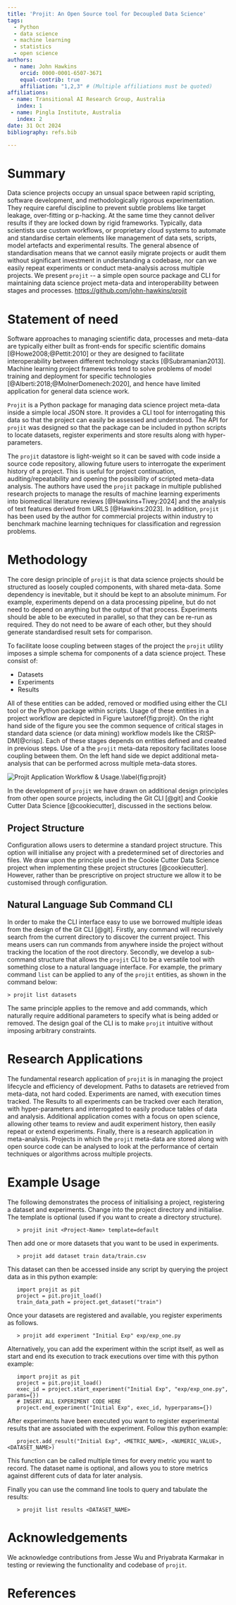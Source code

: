 ```yaml
---
title: 'Projit: An Open Source tool for Decoupled Data Science'
tags:
  - Python
  - data science
  - machine learning
  - statistics
  - open science
authors:
  - name: John Hawkins
    orcid: 0000-0001-6507-3671
    equal-contrib: true
    affiliation: "1,2,3" # (Multiple affiliations must be quoted)
affiliations:
 - name: Transitional AI Research Group, Australia
   index: 1
 - name: Pingla Institute, Australia
   index: 2
date: 31 Oct 2024
bibliography: refs.bib

---
```


# Summary

Data science projects occupy an unsual space between rapid scripting, 
software development, and methodologically rigorous experimentation. 
They require careful discipline to 
prevent subtle problems like target leakage, over-fitting or p-hacking. 
At the same time
they cannot deliver results if they are locked down by rigid frameworks. Typically, 
data scientists use custom workflows, or proprietary cloud systems to automate and 
standardise certain elements like management of data sets, scripts, model artefacts 
and experimental results. The general absence of standardisation means that we cannot
easily migrate projects or audit them without significant investment in understanding
a codebase, nor can we easily repeat experiments or conduct meta-analysis across 
multiple projects. We present `projit` -- a simple open source package and CLI
for maintaining data science project meta-data and interoperability between stages
and processes. https://github.com/john-hawkins/projit


# Statement of need

Software approaches to managing scientific data, processes and meta-data are 
typically either built as front-ends for specific 
scientific domains [@Howe2008;@Pettit:2010] 
or they are designed to facilitate interoperability between different 
technology stacks [@Subramanian2013]. Machine learning project frameworks tend 
to solve problems of model training and deployment for specific 
technologies [@Alberti:2018;@MolnerDomenech:2020], and hence have limited 
application for general data science work.

`Projit` is a Python package for managing data science project meta-data
inside a simple local JSON store. It provides a CLI tool for
interrogating this data so that the project can easily
be assessed and understood. The API for `projit` was
designed so that the package can be included in python scripts to
locate datasets, register experiments and store results along
with hyper-parameters. 

The `projit` datastore is light-weight so it can be saved
with code inside a source code repository, allowing future users to
interrogate the experiment history of a project. This is useful for
project continuation, auditing/repeatability and opening the possibility
of scripted meta-data analysis. The authors have used the `projit` package
in multiple published research projects to manage the results of 
machine learning experiments into biomedical literature reviews
[@Hawkins+Tivey:2024] and the analysis of text features derived 
from URLS [@Hawkins:2023]. In addition, `projit` has been used by the author 
for commercial projects within industry to benchmark machine
learning techniques for classification and regression problems.

# Methodology

The core design principle of `projit` is that data science projects should 
be structured as loosely coupled components, with shared meta-data. 
Some dependency is inevitable, but it should be kept to an absolute minimum.
For example, experiments depend on a data processing
pipeline, but do not need to depend on anything but the output of that process.
Experiments should be able to be executed in parallel, so that they can be
re-run as required. They do not need to be aware of each other, but they should 
generate standardised result sets for comparison.

To facilitate loose coupling between stages of the project the `projit` utility
imposes a simple schema for components of a data science project. These consist
of:
* Datasets
* Experiments
* Results

All of these entities can be added, removed or modified using either the CLI tool
or the Python package within scripts. Usage of these entities in a project workflow
are depicted in Figure \autoref{fig:projit}. On the right hand side of the figure you see the
common sequence of critical stages in standard data science (or data mining) 
workflow models like the CRISP-DM[@crisp]. 
Each of these stages depends on entities defined and created in previous steps. 
Use of a the `projit` meta-data repository facilitates loose coupling between them. 
On the left hand side we depict
additional meta-analysis that can be performed across multiple meta-data stores.

![Projit Application Workflow \& Usage.\label{fig:projit}](images/Projit_decoupled_process_v2.drawio.png)

In the development of `projit` we have drawn on additional design principles from
other open source projects, including the Git CLI [@git] and Cookie Cutter Data Science
[@cookiecutter], discussed in the sections below.

## Project Structure

Configuration allows users to determine a standard project structure.
This option will initialise any project with a predetermined set of directories and
files. We draw upon the principle used in the Cookie Cutter Data Science project when
implementing these project structures [@cookiecutter]. However, rather than be prescriptive
on project structure we allow it to be customised through configuration.

## Natural Language Sub Command CLI

In order to make the CLI interface easy to use we borrowed multiple ideas from the
design of the Git CLI [@git]. Firstly, any command will recursively search from the
current directory to discover the current project. This means users can run commands
from anywhere inside the project without tracking the location of the root directory.
Secondly, we develop a sub-command structure that allows the `projit` CLI to be
a versatile tool with something close to a natural language interface.
For example, the primary command `list` can be applied to any of the `projit` 
entities, as shown in the command below:

```
> projit list datasets
```

The same principle applies to the remove and add commands, which naturally require
additional parameters to specify what is being added or removed. The design goal 
of the CLI is to make `projit` intuitive without imposing arbitrary constraints.

# Research Applications

The fundamental research application of `projit` is in managing the project lifecycle
and efficiency of development. Paths to datasets are retrieved from meta-data, not
hard coded. Experiments are named, with execution times tracked. The Results to 
all experiments can be tracked over each iteration, with hyper-parameters and 
interrogated to easily produce tables of data and analysis.
Additional application comes with a focus
on open science, allowing other teams to review and audit experiment history, 
then easily repeat or extend experiments. 
Finally, there is a research application in meta-analysis.
Projects in which the `projit` meta-data are stored along with open source code can 
be analysed to look at the performance of certain techniques or algorithms across
multiple projects.  

# Example Usage

The following demonstrates the process of initialising a project, registering
a dataset and experiments. Change into the project directory and initialise.
The template is optional (used if you want to create a directory structure).
```
   > projit init <Project-Name> template=default
```
Then add one or more datasets that you want to be used in experiments.
``` 
   > projit add dataset train data/train.csv
```
This dataset can then be accessed inside any script by querying the project
data as in this python example:
``` 
   import projit as pit
   project = pit.projit_load()
   train_data_path = project.get_dataset("train")
```
Once your datasets are registered and available, you register experiments as follows.
```
   > projit add experiment "Initial Exp" exp/exp_one.py
```
Alternatively, you can add the experiment within the script itself, as well as start and end its
execution to track executions over time with this python example:
```
   import projit as pit
   project = pit.projit_load()
   exec_id = project.start_experiment("Initial Exp", "exp/exp_one.py", params={})
   # INSERT ALL EXPERIMENT CODE HERE
   project.end_experiment("Initial Exp", exec_id, hyperparams={})
```
After experiments have been executed you want to register experimental results
that are associated with the experiment. Follow this python example:
```
   project.add_result("Initial Exp", <METRIC_NAME>, <NUMERIC_VALUE>, <DATASET_NAME>)
```
This function can be called multiple times for every metric you want to record.
The dataset name is optional, and allows you to store metrics against different cuts of
data for later analysis.

Finally you can use the command line tools to query and tabulate the results:
```
   > projit list results <DATASET_NAME>
```

# Acknowledgements

We acknowledge contributions from Jesse Wu and Priyabrata Karmakar 
in testing or reviewing the functionality and codebase of `projit`.

# References
